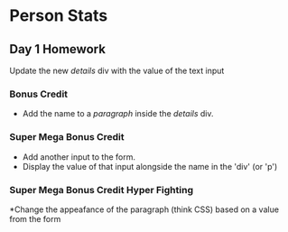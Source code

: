# Person Stats

## Day 1 Homework

Update the new _details_ div with the value of the text input

### Bonus Credit

* Add the name to a _paragraph_ inside the _details_ div.

### Super Mega Bonus Credit

* Add another input to the form.
* Display the value of that input alongside the name in the 'div' (or 'p')

### Super Mega Bonus Credit Hyper Fighting

*Change the appeafance of the paragraph (think CSS) based on a value from the form